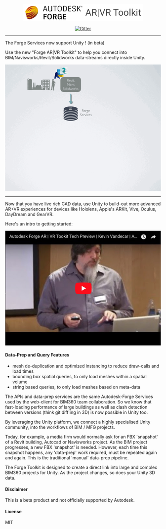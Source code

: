 <p align="center">
  <img src="logo_forge.png" alt="Forge ARVR-Toolkit" />
</p>

<p align="center">
<a href="https://gitter.im/boardgame-io"><img src="https://badges.gitter.im/forgetoolkit.svg" alt="Gitter" /></a>
</p>

---
The Forge Services now support Unity ! (in beta)

Use the new "Forge AR|VR Toolkit" to help you connect into BIM/Navisworks/Revit/Solidworks data-streams directly inside Unity.

![ForgeToolkit Overview](artoolkit.gif)

---
Now that you have live rich CAD data, use Unity to build-out more advanced AR+VR experiences for devices like Hololens, Apple's ARKit, Vive, Oculus, DayDream and GearVR. 

Here's an intro to getting started:

<a href="https://www.youtube.com/embed/_NkuXyOpuAI"><img src="youtube.jpg"></a>


#### Data-Prep and Query Features

* mesh de-duplication and optimized instancing to reduce draw-calls and load times
* bounding box spatial queries, to only load meshes within a spatial volume
* string based queries,  to only load meshes based on meta-data

The APIs and data-prep services are the same Autodesk-Forge Services used by the web-client for BIM360 team collaboration.  So we know that fast-loading performance of large buildings as well as clash detection between versions (think git diff'ing in 3D) is now possible in Unity too.

By leveraging the Unity platform, we connect a highly specialised Unity community, into the workflows of BIM / MFG projects.  

Today, for example, a media firm would normally ask for an FBX 'snapshot' of a Revit building, Autocad or Navisworks project.  As the BIM project progresses, a new FBX 'snapshot' is needed.  However, each time this snapshot happens, any 'data-prep' work required, must be repeated again and again. This is the traditional 'manual' data-prep pipeline.  

The Forge Toolkit is designed to create a direct link into large and complex BIM360 projects for Unity.  As the project changes, so does your Unity 3D data.


#### Disclaimer

This is a beta product and not officially supported by Autodesk.

#### License

MIT
